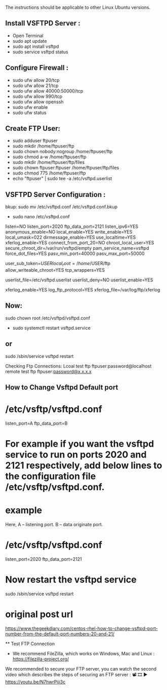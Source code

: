 The instructions should be applicable to other Linux Ubuntu versions.

## Install VSFTPD Server :
- Open Terminal
- sudo apt update
- sudo apt install vsftpd
- sudo service vsftpd status

## Configure Firewall :
- sudo ufw allow 20/tcp
- sudo ufw allow 21/tcp
- sudo ufw allow 40000:50000/tcp
- sudo ufw allow 990/tcp
- sudo ufw allow openssh
- sudo ufw enable
- sudo ufw status

## Create FTP User:
- sudo adduser ftpuser
- sudo mkdir /home/ftpuser/ftp
- sudo chown nobody:nogroup /home/ftpuser/ftp
- sudo chmod a-w /home/ftpuser/ftp
- sudo mkdir /home/ftpuser/ftp/files
- sudo chown ftpuser:ftpuser /home/ftpuser/ftp/files
- sudo chmod 775 /home/ftpuser/ftp
- echo "ftpuser" | sudo tee -a /etc/vsftpd.userlist

## VSFTPD Server Configuration :
bkup: sudo mv /etc/vsftpd.conf /etc/vsftpd.conf.bkup
- sudo nano /etc/vsftpd.conf


listen=NO
listen_port=2020
ftp_data_port=2121
listen_ipv6=YES
anonymous_enable=NO
local_enable=YES
write_enable=YES
local_umask=022
dirmessage_enable=YES
use_localtime=YES
xferlog_enable=YES
connect_from_port_20=NO
chroot_local_user=YES
secure_chroot_dir=/var/run/vsftpd/empty
pam_service_name=vsftpd
force_dot_files=YES
pasv_min_port=40000
pasv_max_port=50000

user_sub_token=$USER
local_root=/home/$USER/ftp
allow_writeable_chroot=YES
tcp_wrappers=YES

userlist_file=/etc/vsftpd.userlist
userlist_deny=NO
userlist_enable=YES

xferlog_enable=YES
log_ftp_protocol=YES
xferlog_file=/var/log/ftp/xferlog


## Now:
sudo chown root /etc/vsftpd/vsftpd.conf

- sudo systemctl restart vsftpd.service
## or
sudo /sbin/service vsftpd restart


Checking Ftp Connections:
Lcoal test
ftp ftpuser:password@localhost
remote test
ftp ftpuser:password@x.x.x.x

## How to Change Vsftpd Default port

# /etc/vsftp/vsftpd.conf
listen_port=A
ftp_data_port=B

# For example if you want the vsftpd service to run on ports 2020 and 2121 respectively, add below lines to the configuration file /etc/vsftp/vsftpd.conf.

# example
Here,
A – listening port.
B – data originate port.

# /etc/vsftp/vsftpd.conf
listen_port=2020
ftp_data_port=2121

# Now restart the vsftpd service
sudo /sbin/service vsftpd restart

# original post url
https://www.thegeekdiary.com/centos-rhel-how-to-change-vsftpd-port-number-from-the-default-port-numbers-20-and-21/


** Test FTP Connection
- We recommend FileZilla, which works on Windows, Mac and Linux : https://filezilla-project.org/

We recommended to secure your FTP server, you can watch the second video which describes the steps of securing an FTP server :  📽 🎞 ▶ https://youtu.be/N7hwrPiji3c

